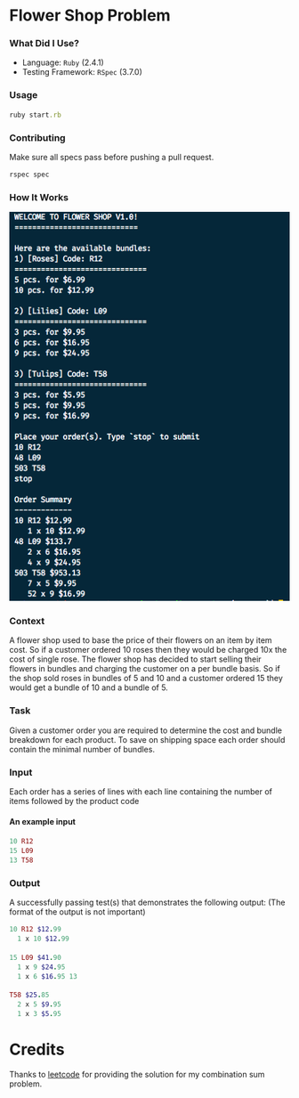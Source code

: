# Flower Shop Problem

### What Did I Use?
- Language: `Ruby` (2.4.1)
- Testing Framework: `RSpec` (3.7.0)

### Usage
```ruby
ruby start.rb
```

### Contributing
Make sure all specs pass before pushing a pull request.
```ruby
rspec spec
```

### How It Works
![](flower_shop.png)

### Context
A flower shop used to base the price of their flowers on an item by item cost. So if a customer ordered 10 roses then they would be charged 10x the cost of single rose. The flower shop has decided to start selling their flowers in bundles and charging the customer on a per bundle basis. So if the shop sold roses in bundles of 5 and 10 and a customer ordered 15 they would get a bundle of 10 and a bundle of 5.

### Task
Given a customer order you are required to determine the cost and bundle breakdown for each product. To save on shipping space each order should contain the minimal number of bundles.

### Input
Each order has a series of lines with each line containing the number of items followed by the product code


#### An example input
```ruby
10 R12
15 L09
13 T58
```

### Output
A successfully passing test(s) that demonstrates the following output: (The format of the output is not important)

```ruby
10 R12 $12.99
  1 x 10 $12.99

15 L09 $41.90
  1 x 9 $24.95
  1 x 6 $16.95 13

T58 $25.85
  2 x 5 $9.95
  1 x 3 $5.95
```

# Credits

Thanks to [leetcode](ttps://github.com/haoel/leetcode) for providing the solution for my
combination sum problem.